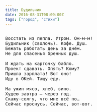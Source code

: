```yaml
---
title: Будильник
date: 2016-08-31T08:09:00Z
tags: ["город", "стихи"]
---
```


<pre>

Восстать из пепла. Утром. Ом-м-м!
Будильник (сволочь). Кофе. Душ.
Бежать работать день за днём.
Не для спасенья бренных душ.

И ждать на карточку бабло.
Проект сдавать. Опять? Кому?
Пришла зарплата! Вот оно!
Иду в ОКей. Тащу еду.

На ужин мясо, хлеб, вино.
Худею завтра – через год.
Скажу-солгу, что мне всё по…
Сейчас проснусь. Сейчас, вот-вот.

</pre>